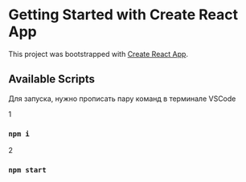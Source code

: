 # Getting Started with Create React App

This project was bootstrapped with [Create React App](https://github.com/facebook/create-react-app).

## Available Scripts

Для запуска, нужно прописать пару команд в терминале VSCode

1
### `npm i`

2
### `npm start`
